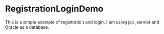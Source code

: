 # RegistrationLoginDemo
This is a simple example of registration and login. I am using jsp ,servlet and Oracle as a database. 
